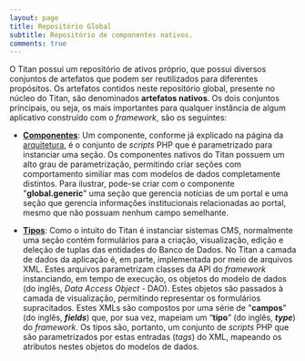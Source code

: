 ```yaml
---
layout: page
title: Repositório Global
subtitle: Repositório de componentes nativos.
comments: true
---
```


O Titan possui um repositório de ativos próprio, que possui diversos conjuntos de artefatos que podem ser reutilizados para diferentes propósitos. Os artefatos contidos neste repositório global, presente no núcleo do Titan, são denominados **artefatos nativos**. Os dois conjuntos principais, ou seja, os mais importantes para qualquer instância de algum aplicativo construído com o *framework*, são os seguintes:

- [**Componentes**](/docs/components): Um componente, conforme já explicado na página da [arquitetura](/docs/architecture), é o conjunto de *scripts* PHP que é parametrizado para instanciar uma seção. Os componentes nativos do Titan possuem um alto grau de parametrização, permitindo criar seções com comportamento similiar mas com modelos de dados completamente distintos. Para ilustrar, pode-se criar com o componente "**global.generic**" uma seção que gerencia notícias de um portal e uma seção que gerencia informações institucionais relacionadas ao portal, mesmo que não possuam nenhum campo semelhante.

- [**Tipos**](/docs/types): Como o intuito do Titan é instanciar sistemas CMS, normalmente uma seção contém formulários para a criação, visualização, edição e deleção de tuplas das entidades do Banco de Dados. No Titan a camada de dados da aplicação é, em parte, implementada por meio de arquivos XML. Estes arquivos parametrizam classes da API do *framework* instanciando, em tempo de execução, os objetos do modelo de dados (do inglês, *Data Access Object* - DAO). Estes objetos são passados à camada de visualização, permitindo representar os formulários supracitados. Estes XMLs são compostos por uma série de "**campos**" (do inglês, **_fields_**) que, por sua vez, mapeiam um “**tipo**” (do inglês, **_type_**) do *framework*. Os tipos são, portanto, um conjunto de *scripts* PHP que são parametrizados por estas entradas (*tags*) do XML, mapeando os atributos nestes objetos do modelos de dados.
